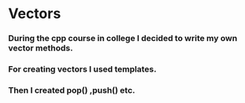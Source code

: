 # Vectors

### During the cpp course in college I decided to write my own vector methods.


### For creating vectors I used templates.


### Then I created pop() ,push() etc.
